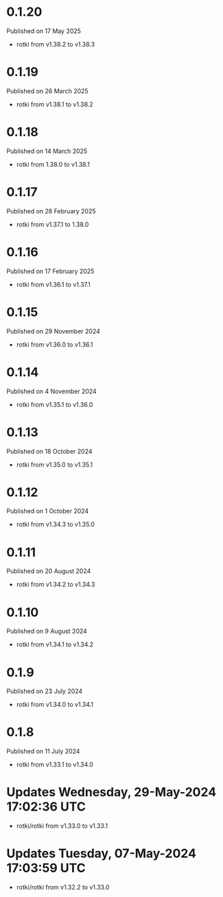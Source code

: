 # 0.1.20

Published on 17 May 2025

- rotki from v1.38.2 to v1.38.3

# 0.1.19

Published on 26 March 2025

- rotki from v1.38.1 to v1.38.2

# 0.1.18

Published on 14 March 2025

- rotki from 1.38.0 to v1.38.1

# 0.1.17

Published on 28 February 2025

- rotki from v1.37.1 to 1.38.0

# 0.1.16

Published on 17 February 2025

- rotki from v1.36.1 to v1.37.1

# 0.1.15

Published on 29 November 2024

- rotki from v1.36.0 to v1.36.1

# 0.1.14

Published on 4 November 2024

- rotki from v1.35.1 to v1.36.0

# 0.1.13

Published on 18 October 2024

- rotki from v1.35.0 to v1.35.1

# 0.1.12

Published on 1 October 2024

- rotki from v1.34.3 to v1.35.0

# 0.1.11

Published on 20 August 2024

- rotki from v1.34.2 to v1.34.3

# 0.1.10

Published on 9 August 2024

- rotki from v1.34.1 to v1.34.2

# 0.1.9

Published on 23 July 2024

- rotki from v1.34.0 to v1.34.1

# 0.1.8

Published on 11 July 2024

- rotki from v1.33.1 to v1.34.0

# Updates Wednesday, 29-May-2024 17:02:36 UTC
- rotki/rotki from v1.33.0 to v1.33.1

# Updates Tuesday, 07-May-2024 17:03:59 UTC
- rotki/rotki from v1.32.2 to v1.33.0

